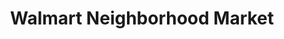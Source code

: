 ---
title: "Walmart Neighborhood Market"
url: /aurora/walmart-neighborhood-market-east-quincy-avenue/
shop: Supermarkt
---